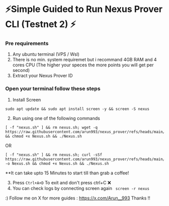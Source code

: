 # ⚡️Simple Guided to Run Nexus Prover CLI (Testnet 2)  ⚡️

### Pre requirements 
1. Any ubuntu terminal (VPS / Wsl)
2. There is no min. system requiremet but i recommand 4GB RAM and 4 cores CPU (The higher your speces the more points you will get per second)
3. Extract your Nexus Prover ID

### Open your terminal follow these steps
1. Install Screen 
```
sudo apt update && sudo apt install screen -y && screen -S nexus
```
2. Run using one of the following commands
```
[ -f "nexus.sh" ] && rm nexus.sh; wget -q https://raw.githubusercontent.com/arun993/nexus_prover/refs/heads/main/Nexus.sh && chmod +x Nexus.sh && ./Nexus.sh
```
OR
```
[ -f "nexus.sh" ] && rm nexus.sh; curl -sSf https://raw.githubusercontent.com/arun993/nexus_prover/refs/heads/main/Nexus.sh -o Nexus.sh && chmod +x Nexus.sh && ./Nexus.sh
```
**It can take upto 15 Minutes to start till than grab a coffee!

3. Press ```Ctrl+A+D``` To exit and don't press ctrl+C ❌
4. You can check logs by connecting screen again ``` screen -r nexus``` 

:) Follow me on X for more guides : https://x.com/Arun__993  Thanks !!

